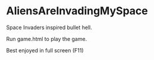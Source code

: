 # AliensAreInvadingMySpace
Space Invaders inspired bullet hell.

Run game.html to play the game.

Best enjoyed in full screen (F11)
